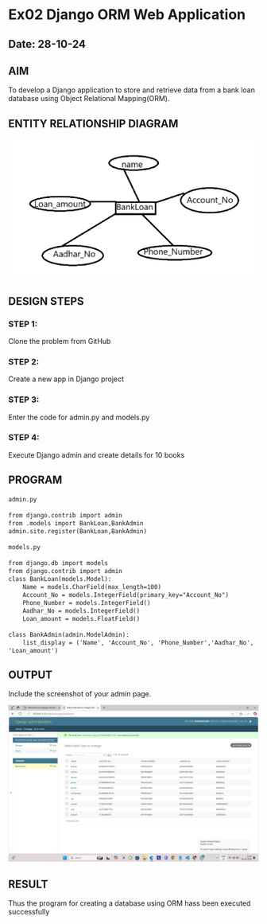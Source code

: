 # Ex02 Django ORM Web Application
## Date: 28-10-24

## AIM
To develop a Django application to store and retrieve data from a bank loan database using Object Relational Mapping(ORM).

## ENTITY RELATIONSHIP DIAGRAM


![alt text](image.png)




## DESIGN STEPS

### STEP 1:
Clone the problem from GitHub

### STEP 2:
Create a new app in Django project

### STEP 3:
Enter the code for admin.py and models.py

### STEP 4:
Execute Django admin and create details for 10 books

## PROGRAM
```
admin.py

from django.contrib import admin
from .models import BankLoan,BankAdmin 
admin.site.register(BankLoan,BankAdmin)

models.py

from django.db import models
from django.contrib import admin
class BankLoan(models.Model):
    Name = models.CharField(max_length=100)
    Account_No = models.IntegerField(primary_key="Account_No")
    Phone_Number = models.IntegerField()
    Aadhar_No = models.IntegerField()
    Loan_amount = models.FloatField()
     
class BankAdmin(admin.ModelAdmin):
    list_display = ('Name', 'Account_No', 'Phone_Number','Aadhar_No', 'Loan_amount')
```



## OUTPUT

Include the screenshot of your admin page.

![alt text](image-3.png)


## RESULT
Thus the program for creating a database using ORM hass been executed successfully

